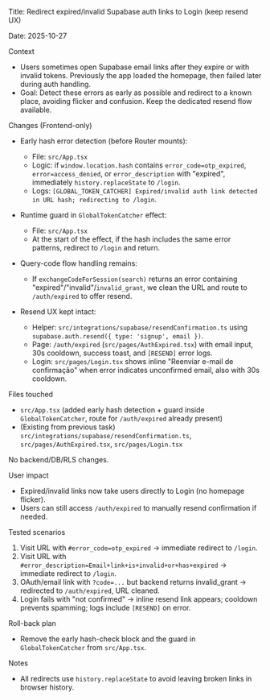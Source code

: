 Title: Redirect expired/invalid Supabase auth links to Login (keep resend UX)

Date: 2025-10-27

Context
- Users sometimes open Supabase email links after they expire or with invalid tokens. Previously the app loaded the homepage, then failed later during auth handling.
- Goal: Detect these errors as early as possible and redirect to a known place, avoiding flicker and confusion. Keep the dedicated resend flow available.

Changes (Frontend-only)
- Early hash error detection (before Router mounts):
  - File: `src/App.tsx`
  - Logic: if `window.location.hash` contains `error_code=otp_expired`, `error=access_denied`, or `error_description` with "expired", immediately `history.replaceState` to `/login`.
  - Logs: `[GLOBAL_TOKEN_CATCHER] Expired/invalid auth link detected in URL hash; redirecting to /login`.

- Runtime guard in `GlobalTokenCatcher` effect:
  - File: `src/App.tsx`
  - At the start of the effect, if the hash includes the same error patterns, redirect to `/login` and return.

- Query-code flow handling remains:
  - If `exchangeCodeForSession(search)` returns an error containing "expired"/"invalid"/`invalid_grant`, we clean the URL and route to `/auth/expired` to offer resend.

- Resend UX kept intact:
  - Helper: `src/integrations/supabase/resendConfirmation.ts` using `supabase.auth.resend({ type: 'signup', email })`.
  - Page: `/auth/expired` (`src/pages/AuthExpired.tsx`) with email input, 30s cooldown, success toast, and `[RESEND]` error logs.
  - Login: `src/pages/Login.tsx` shows inline "Reenviar e-mail de confirmação" when error indicates unconfirmed email, also with 30s cooldown.

Files touched
- `src/App.tsx` (added early hash detection + guard inside `GlobalTokenCatcher`, route for `/auth/expired` already present)
- (Existing from previous task) `src/integrations/supabase/resendConfirmation.ts`, `src/pages/AuthExpired.tsx`, `src/pages/Login.tsx`

No backend/DB/RLS changes.

User impact
- Expired/invalid links now take users directly to Login (no homepage flicker).
- Users can still access `/auth/expired` to manually resend confirmation if needed.

Tested scenarios
1) Visit URL with `#error_code=otp_expired` → immediate redirect to `/login`.
2) Visit URL with `#error_description=Email+link+is+invalid+or+has+expired` → immediate redirect to `/login`.
3) OAuth/email link with `?code=...` but backend returns invalid_grant → redirected to `/auth/expired`, URL cleaned.
4) Login fails with "not confirmed" → inline resend link appears; cooldown prevents spamming; logs include `[RESEND]` on error.

Roll-back plan
- Remove the early hash-check block and the guard in `GlobalTokenCatcher` from `src/App.tsx`.

Notes
- All redirects use `history.replaceState` to avoid leaving broken links in browser history.


